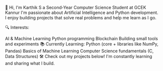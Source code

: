👋 Hi, I'm Karthik S a Second-Year Computer Science Student at GCEK Kannur
I'm passionate about Artificial Intelligence and Python development. I enjoy building projects that solve real problems and help me learn as I go.

🔍 Interests:

AI & Machine Learning
Python programming
Blockchain
Building small tools and experiments
📚 Currently Learning:
Python (core + libraries like NumPy, Pandas)
Basics of Machine Learning
Computer Science fundamentals (C, Data Structures)
🛠️ Check out my projects below! I'm constantly learning and sharing what I build.

<!--
**Karthiksaya14/Karthiksaya14** is a ✨ _special_ ✨ repository because its `README.md` (this file) appears on your GitHub profile.

Here are some ideas to get you started:

- 🔭 I’m currently working on ...
- 🌱 I’m currently learning ...
- 👯 I’m looking to collaborate on ...
- 🤔 I’m looking for help with ...
- 💬 Ask me about ...
- 📫 How to reach me: ...
- 😄 Pronouns: ...
- ⚡ Fun fact: ...
-->
